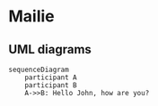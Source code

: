 # Mailie


## UML diagrams

```mermaid
sequenceDiagram
    participant A
    participant B
	A->>B: Hello John, how are you?
```
<!--stackedit_data:
eyJoaXN0b3J5IjpbMTY0MTM0MjMxNV19
-->